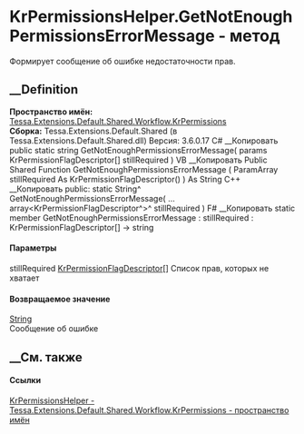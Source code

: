 # KrPermissionsHelper.GetNotEnoughPermissionsErrorMessage - метод
Формирует сообщение об ошибке недостаточности прав.
## __Definition
 **Пространство имён:**
[Tessa.Extensions.Default.Shared.Workflow.KrPermissions](N_Tessa_Extensions_Default_Shared_Workflow_KrPermissions.htm)  
 **Сборка:** Tessa.Extensions.Default.Shared (в
Tessa.Extensions.Default.Shared.dll) Версия: 3.6.0.17
C# __Копировать
     public static string GetNotEnoughPermissionsErrorMessage(
    	params KrPermissionFlagDescriptor[] stillRequired
    )
VB __Копировать
     Public Shared Function GetNotEnoughPermissionsErrorMessage ( 
    	ParamArray stillRequired As KrPermissionFlagDescriptor()
    ) As String
C++ __Копировать
     public:
    static String^ GetNotEnoughPermissionsErrorMessage(
    	... array<KrPermissionFlagDescriptor^>^ stillRequired
    )
F# __Копировать
     static member GetNotEnoughPermissionsErrorMessage : 
            stillRequired : KrPermissionFlagDescriptor[] -> string 
#### Параметры
stillRequired
[KrPermissionFlagDescriptor](T_Tessa_Extensions_Default_Shared_Workflow_KrPermissions_KrPermissionFlagDescriptor.htm)[]
    Список прав, которых не хватает
#### Возвращаемое значение
[String](https://learn.microsoft.com/dotnet/api/system.string)  
Сообщение об ошибке
##  __См. также
#### Ссылки
[KrPermissionsHelper -
](T_Tessa_Extensions_Default_Shared_Workflow_KrPermissions_KrPermissionsHelper.htm)
[Tessa.Extensions.Default.Shared.Workflow.KrPermissions - пространство
имён](N_Tessa_Extensions_Default_Shared_Workflow_KrPermissions.htm)
